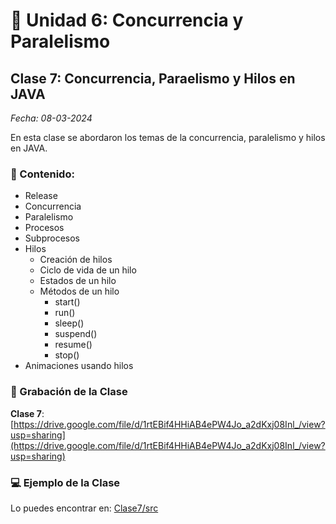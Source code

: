 # 🧵 Unidad 6: Concurrencia y Paralelismo

## Clase 7: Concurrencia, Paraelismo y Hilos en JAVA

_Fecha: 08-03-2024_

En esta clase se abordaron los temas de la concurrencia, paralelismo y hilos en JAVA.

### 📖 Contenido:

- Release
- Concurrencia
- Paralelismo
- Procesos
- Subprocesos
- Hilos
    - Creación de hilos
    - Ciclo de vida de un hilo
    - Estados de un hilo
    - Métodos de un hilo
        - start()
        - run()
        - sleep()
        - suspend()
        - resume()
        - stop()
- Animaciones usando hilos

### 🎥 Grabación de la Clase

**Clase 7**: [https://drive.google.com/file/d/1rtEBif4HHiAB4ePW4Jo_a2dKxj08Inl_/view?usp=sharing](https://drive.google.com/file/d/1rtEBif4HHiAB4ePW4Jo_a2dKxj08Inl_/view?usp=sharing)

### 💻 Ejemplo de la Clase

Lo puedes encontrar en:  [Clase7/src](./Clase7/src)
